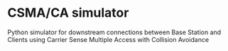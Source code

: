 # CSMA/CA simulator

Python simulator for downstream connections between Base Station and Clients using Carrier Sense Multiple Access with Collision Avoidance 
